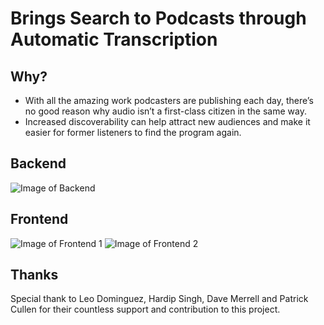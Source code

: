 # Brings Search to Podcasts through Automatic Transcription

## Why?
* With all the amazing work podcasters are publishing each day, there’s no good reason why audio isn’t a first-class citizen in the same way.
* Increased discoverability can help attract new audiences and make it easier for former listeners to find the program again.

## Backend
![Image of Backend](https://github.com/WPMedia/hackathon-podcast-search/raw/master/demo/back.png)

## Frontend
![Image of Frontend 1](https://github.com/WPMedia/hackathon-podcast-search/raw/master/demo/front1.png)
![Image of Frontend 2](https://github.com/WPMedia/hackathon-podcast-search/raw/master/demo/front2.png)

## Thanks
Special thank to Leo Dominguez, Hardip Singh, Dave Merrell and Patrick Cullen for their countless support and contribution to this project.
